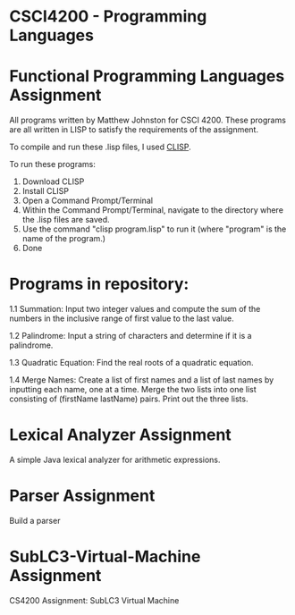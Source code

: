 # CSCI4200 - Programming Languages

# Functional Programming Languages Assignment

All programs written by Matthew Johnston for CSCI 4200. These programs are all written in LISP to satisfy the requirements of the assignment.

To compile and run these .lisp files, I used <a href="https://clisp.sourceforge.io/">CLISP</a>.

To run these programs:
1. Download CLISP
2. Install CLISP
3. Open a Command Prompt/Terminal
4. Within the Command Prompt/Terminal, navigate to the directory where the .lisp files are saved.
5. Use the command "clisp program.lisp" to run it (where "program" is the name of the program.)
6. Done

# Programs in repository:

1.1 Summation: Input two integer values and compute the sum of the numbers in the inclusive range of first value to the last value.

1.2 Palindrome: Input a string of characters and determine if it is a palindrome.

1.3 Quadratic Equation: Find the real roots of a quadratic equation.

1.4 Merge Names: Create a list of first names and a list of last names by inputting each name, one at a time. Merge the two lists into one list consisting of (firstName lastName) pairs. Print out the three lists.

# Lexical Analyzer Assignment
A simple Java lexical analyzer for arithmetic expressions.

# Parser Assignment
Build a parser

# SubLC3-Virtual-Machine Assignment
CS4200 Assignment: SubLC3 Virtual Machine
